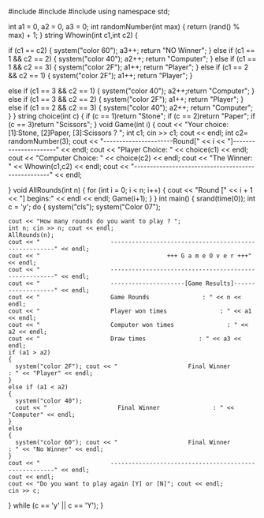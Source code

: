 #include <iostream>
#include <cstdlib> 
#include <ctime>
using namespace std;

int a1 = 0, a2 = 0, a3 = 0;
int randomNumber(int max) {
  return (rand() % max) + 1;
}
string Whowin(int c1,int c2)
{
  
  if (c1 == c2) 
  {
    system("color 60");  a3++; return "NO Winner";
  }
  else if (c1 == 1 && c2 == 2)
  {
    system("color 40"); a2++; return "Computer";
  }
  else if (c1 == 1 && c2 == 3)
  {
    system("color 2F"); a1++; return "Player";
  }
  else if (c1 == 2 && c2 == 1) 
  {
    system("color 2F"); a1++; return "Player";
  }

  else if (c1 == 3 && c2 == 1) 
  {
    system("color 40");  a2++;return "Computer";
  }
  else if (c1 == 3 && c2 == 2)
  {
    system("color 2F"); a1++; return "Player";
  }
  else if (c1 == 2 && c2 == 3)
  {
    system("color 40"); a2++; return "Computer";
  }
}
string choice(int c)
{
  if (c == 1)return "Stone";
  if (c == 2)return "Paper";
  if (c == 3)return "Scissors";
}
void Game(int i)
{
  cout << "Your choice: [1]:Stone, [2]Paper, [3]:Scissors ? ";
  int c1; cin >> c1; cout << endl;
  int c2= randomNumber(3);
  cout << "----------------------Round[" << i << "]----------------------" << endl;
  cout << "Player Choice: " << choice(c1) << endl;
  cout << "Computer Choice: " << choice(c2) << endl;
  cout << "The Winner: " << Whowin(c1,c2) << endl;
  cout << "---------------------------------------------------" << endl;
  
}
void AllRounds(int n)
{
  for (int i = 0; i < n; i++)
  {
    cout << "Round [" << i + 1 << "] begins:" << endl << endl;
    Game(i+1);
  }
}
int main()
{
  srand(time(0));
  int c = 'y';
  do
  {
    system("cls");
    system("Color 07");
    
    cout << "How many rounds do you want to play ? ";
    int n; cin >> n; cout << endl;
    AllRounds(n);
    cout << "                    ------------------------------------------------------" << endl;
    cout << "                                    +++ G a m e O v e r +++" << endl;
    cout << "                    ------------------------------------------------------" << endl;
    cout << "                    ---------------------[Game Results]-------------------" << endl;
    cout << "                    Game Rounds               : " << n << endl;
    cout << "                    Player won times               : " << a1 << endl;
    cout << "                    Computer won times               : " << a2 << endl;
    cout << "                    Draw times               : " << a3 << endl;
    if (a1 > a2)
    {
      system("color 2F"); cout << "                    Final Winner               : " << "Player" << endl;
    }
    else if (a1 < a2)
    {
      system("color 40");
      cout << "                    Final Winner               : " << "Computer" << endl;
    }
    else
    {
      system("color 60"); cout << "                    Final Winner               : " << "No Winner" << endl;
    }
    cout << "                    ------------------------------------------------------" << endl;
    cout << endl;
    cout << "Do you want to play again [Y] or [N]"; cout << endl;
    cin >> c;
  } while (c == 'y' || c == 'Y');
}
